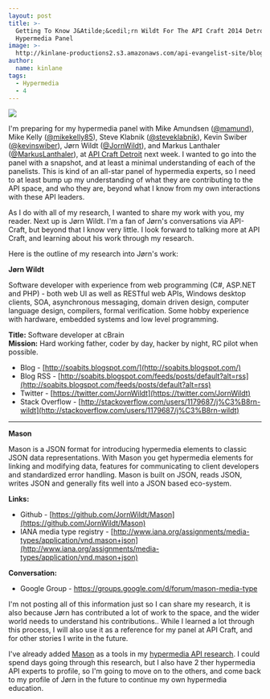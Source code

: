```yaml
---
layout: post
title: >-
  Getting To Know J&Atilde;&cedil;rn Wildt For The API Craft 2014 Detroit
  Hypermedia Panel 
image: >-
  http://kinlane-productions2.s3.amazonaws.com/api-evangelist-site/blog/jorn-wildt.jpg
author:
  name: kinlane
tags:
  - Hypermedia
  - 4
---
```

[![](http://kinlane-productions2.s3.amazonaws.com/api-evangelist-site/blog/jorn-wildt.jpg)](http://soabits.blogspot.com/)

I'm preparing for my hypermedia panel with Mike Amundsen ([@mamund](https://twitter.com/mamund)), Mike Kelly ([@mikekelly85](https://twitter.com/mikekelly85)), Steve Klabnik ([@steveklabnik](https://twitter.com/steveklabnik)), Kevin Swiber ([@kevinswiber](https://twitter.com/kevinswiber)), Jørn Wildt ([@JornWildt](https://twitter.com/JornWildt)), and Markus Lanthaler ([@MarkusLanthaler](https://twitter.com/MarkusLanthaler)), at [API Craft Detroit](http://api-craft.org/) next week. I wanted to go into the panel with a snapshot, and at least a minimal understanding of each of the panelists. This is kind of an all-star panel of hypermedia experts, so I need to at least bump up my understanding of what they are contributing to the API space, and who they are, beyond what I know from my own interactions with these API leaders.

As I do with all of my research, I wanted to share my work with you, my reader. Next up is Jørn Wildt. I'm a fan of Jørn's conversations via API-Craft, but beyond that I know very little. I look forward to talking more at API Craft, and learning about his work through my research.

Here is the outline of my research into Jørn's work:

**Jørn Wildt**  
  
Software developer with experience from web programming (C#, ASP.NET and PHP) - both web UI as well as RESTful web APIs, Windows desktop clients, SOA, asynchronous messaging, domain driven design, computer language design, compilers, formal verification. Some hobby experience with hardware, embedded systems and low level programming.  
  
**Title:** Software developer at cBrain  
**Mission:** Hard working father, coder by day, hacker by night, RC pilot when possible.

*   Blog - [http://soabits.blogspot.com/](http://soabits.blogspot.com/)
*   Blog RSS - [http://soabits.blogspot.com/feeds/posts/default?alt=rss](http://soabits.blogspot.com/feeds/posts/default?alt=rss)
*   Twitter - [https://twitter.com/JornWildt](https://twitter.com/JornWildt)
*   Stack Overflow - [http://stackoverflow.com/users/1179687/j%C3%B8rn-wildt](http://stackoverflow.com/users/1179687/j%C3%B8rn-wildt)

* * *

**Mason**  
  
Mason is a JSON format for introducing hypermedia elements to classic JSON data representations. With Mason you get hypermedia elements for linking and modifying data, features for communicating to client developers and standardized error handling. Mason is built on JSON, reads JSON, writes JSON and generally fits well into a JSON based eco-system.  
  
**Links:**

*   Github - [https://github.com/JornWildt/Mason](https://github.com/JornWildt/Mason)
*   IANA media type registry - [http://www.iana.org/assignments/media-types/application/vnd.mason+json](http://www.iana.org/assignments/media-types/application/vnd.mason+json)  
    

**Conversation:**

*   Google Group - https://groups.google.com/d/forum/mason-media-type

I'm not posting all of this information just so I can share my research, it is also because Jørn has contributed a lot of work to the space, and the wider world needs to understand his contributions.. While I learned a lot through this process, I will also use it as a reference for my panel at API Craft, and for other stories I write in the future.

I've already added [Mason](https://github.com/JornWildt/Mason) as a tools in my [hypermedia API research](http://hypermedia.apievangelist.com). I could spend days going through this research, but I also have 2 ther hypermedia API experts to profile, so I'm going to move on to the others, and come back to my profile of Jørn in the future to continue my own hypermedia education.
